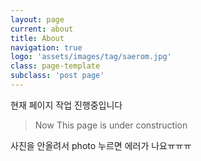 ```yaml
---
layout: page
current: about
title: About
navigation: true
logo: 'assets/images/tag/saerom.jpg'
class: page-template
subclass: 'post page'
---
```


현재 페이지 작업 진행중입니다

> Now This page is under construction

사진을 안올려서 photo 누르면 에러가 나요ㅠㅠㅠ
